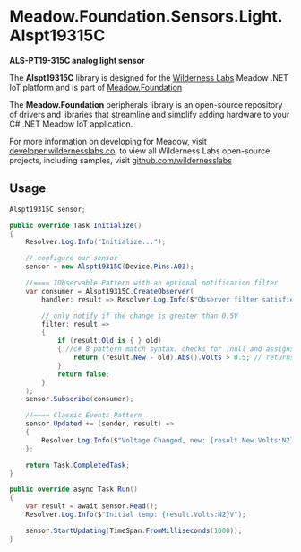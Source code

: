 # Meadow.Foundation.Sensors.Light.Alspt19315C

**ALS-PT19-315C analog light sensor**

The **Alspt19315C** library is designed for the [Wilderness Labs](www.wildernesslabs.co) Meadow .NET IoT platform and is part of [Meadow.Foundation](https://developer.wildernesslabs.co/Meadow/Meadow.Foundation/)

The **Meadow.Foundation** peripherals library is an open-source repository of drivers and libraries that streamline and simplify adding hardware to your C# .NET Meadow IoT application.

For more information on developing for Meadow, visit [developer.wildernesslabs.co](http://developer.wildernesslabs.co/), to view all Wilderness Labs open-source projects, including samples, visit [github.com/wildernesslabs](https://github.com/wildernesslabs/)

## Usage

```csharp
Alspt19315C sensor;

public override Task Initialize()
{
    Resolver.Log.Info("Initialize...");

    // configure our sensor
    sensor = new Alspt19315C(Device.Pins.A03);

    //==== IObservable Pattern with an optional notification filter
    var consumer = Alspt19315C.CreateObserver(
        handler: result => Resolver.Log.Info($"Observer filter satisfied: {result.New.Volts:N2}V, old: {result.Old?.Volts:N2}V"),

        // only notify if the change is greater than 0.5V
        filter: result =>
        {
            if (result.Old is { } old)
            { //c# 8 pattern match syntax. checks for !null and assigns var.
                return (result.New - old).Abs().Volts > 0.5; // returns true if > 0.5V change.
            }
            return false;
        }
    );
    sensor.Subscribe(consumer);

    //==== Classic Events Pattern
    sensor.Updated += (sender, result) =>
    {
        Resolver.Log.Info($"Voltage Changed, new: {result.New.Volts:N2}V, old: {result.Old?.Volts:N2}V");
    };

    return Task.CompletedTask;
}

public override async Task Run()
{
    var result = await sensor.Read();
    Resolver.Log.Info($"Initial temp: {result.Volts:N2}V");

    sensor.StartUpdating(TimeSpan.FromMilliseconds(1000));
}

```
